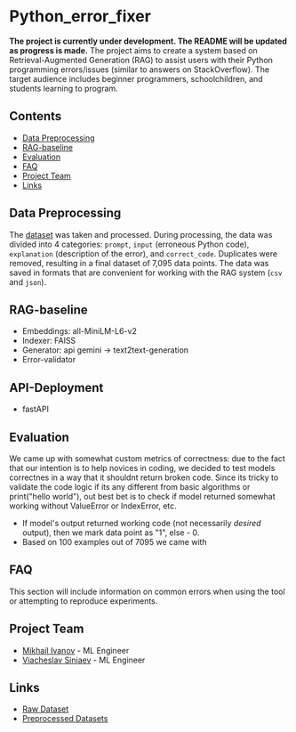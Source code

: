 # Python_error_fixer

**The project is currently under development. The README will be updated as progress is made.**
The project aims to create a system based on Retrieval-Augmented Generation (RAG) to assist users with their Python programming errors/issues (similar to answers on StackOverflow). The target audience includes beginner programmers, schoolchildren, and students learning to program.

## Contents
- [Data Preprocessing](#data-preprocessing)
- [RAG-baseline](#rag_base)
- [Evaluation](#evaluation)
- [FAQ](#faq)
- [Project Team](#project-team)
- [Links](#links)

## Data Preprocessing
The [dataset](https://huggingface.co/datasets/TacoPrime/errored_python) was taken and processed. During processing, the data was divided into 4 categories: `prompt`, `input` (erroneous Python code), `explanation` (description of the error), and `correct_code`. Duplicates were removed, resulting in a final dataset of 7,095 data points. The data was saved in formats that are convenient for working with the RAG system (`csv` and `json`).

## RAG-baseline
- Embeddings: all-MiniLM-L6-v2
- Indexer: FAISS
- Generator: api gemini -> text2text-generation
- Error-validator

## API-Deployment
- fastAPI

## Evaluation
We came up with somewhat custom metrics of correctness: due to the fact that our intention is to help novices in coding, we decided to test models correctnes in a way that it shouldnt return broken code. Since its tricky to validate the code logic if its any different from basic algorithms or print("hello world"), out best bet is to check if model returned somewhat working without ValueError or IndexError, etc. 
- If model's output returned working code (not necessarily _desired_ output), then we mark data point as "1", else - 0.
- Based on 100 examples out of 7095 we came with  

## FAQ
This section will include information on common errors when using the tool or attempting to reproduce experiments.

## Project Team
- [Mikhail Ivanov](https://www.linkedin.com/in/mikhail-ivanov-2a2767210/) - ML Engineer
- [Viacheslav Siniaev](https://www.linkedin.com/in/vyacheslavsinyaev/) - ML Engineer

## Links
- [Raw Dataset](https://huggingface.co/datasets/TacoPrime/errored_python)
- [Preprocessed Datasets](https://drive.google.com/drive/folders/1vEvFF5a6vSkaRhjf0WylZPu9a6R5hIS0?usp=sharing)

